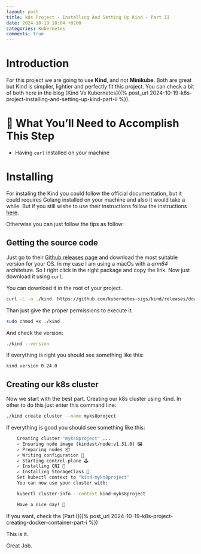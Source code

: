 ```yaml
---
layout: post
title: k8s Project - Installing And Setting Up Kind - Part II
date: 2024-10-19 18:04 +0200
categories: Kubernetes  
comments: true
---
```


# Introduction

For this project we are going to use **Kind**, and not **Minikube**. Both are great but Kind is simplier, lightier and perfectly fit this project. You can check a bit of both here in the blog [Kind Vs Kubernetes]({% post_url 2024-10-19-k8s-project-installing-and-setting-up-kind-part-ii %}).

# 🔧 What You’ll Need to Accomplish This Step

- Having `curl` installed on your machine

# Installing

For instaling the Kind you could follow the official documentation, but it could requires Golang installed on your machine and also it would take a while. But if you still wishe to use their instructions follow the instructions [here](https://kind.sigs.k8s.io/docs/user/quick-start/#installation).

Otherwise you can just follow the tips as follow:

## Getting the source code

Just go to their [Github releases page](https://github.com/kubernetes-sigs/kind/releases) and download the most suitable version for your OS. In my case I am using a macOs with a *arm64* architeture. So I right click in the right package and copy the link. Now just download it using `curl`.

You can download it in the root of your project.

```bash
curl -L -o ./kind  https://github.com/kubernetes-sigs/kind/releases/download/v0.24.0/kind-darwin-arm64
```

Than just give the proper permissions to execute it.

```bash
sudo chmod +x ./kind
```

And check the version:

```bash
./kind --version
```

If everything is right you should see something like this:

```
kind version 0.24.0
```

## Creating our k8s cluster

Now we start with the best part. Creating our k8s cluster using Kind. In other to do this just enter this command line:

```bash
./kind create cluster --name myks8project
```

If everything is good you should see something like this:

```bash
    Creating cluster "myks8project" ...
    ✓ Ensuring node image (kindest/node:v1.31.0) 🖼 
    ✓ Preparing nodes 📦  
    ✓ Writing configuration 📜 
    ✓ Starting control-plane 🕹️ 
    ✓ Installing CNI 🔌 
    ✓ Installing StorageClass 💾 
    Set kubectl context to "kind-myks8project"
    You can now use your cluster with:

    kubectl cluster-info --context kind-myks8project

    Have a nice day! 👋
```

If you want, check the [Part I]({% post_url 2024-10-19-k8s-project-creating-docker-container-part-i %})

This is it.

Great Job.


